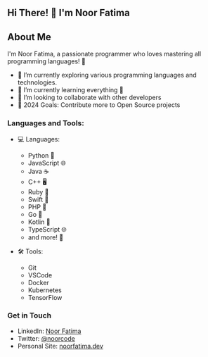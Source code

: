 ## Hi There!  👋 I'm Noor Fatima

## About Me
I'm Noor Fatima, a passionate programmer who loves mastering all programming languages! 🚀

- 🔭 I’m currently exploring various programming languages and technologies.
- 🌱 I’m currently learning everything 🤣
- 👯 I’m looking to collaborate with other developers
- 🥅 2024 Goals: Contribute more to Open Source projects

### Languages and Tools:
- 💻 Languages: 
  - Python 🐍
  - JavaScript 🌐
  - Java ☕
  - C++ 🖥️
  - Ruby 💎
  - Swift 📱
  - PHP 🚀
  - Go 🐹
  - Kotlin 📱
  - TypeScript 🌐
  - and more! 🎉

- 🛠️ Tools:
  - Git 
  - VSCode
  - Docker
  - Kubernetes
  - TensorFlow

### Get in Touch
- LinkedIn: [Noor Fatima](https://www.linkedin.com/in/noorfatima)
- Twitter: [@noorcode](https://twitter.com/noorcode)
- Personal Site: [noorfatima.dev](https://noorfatima.dev)

